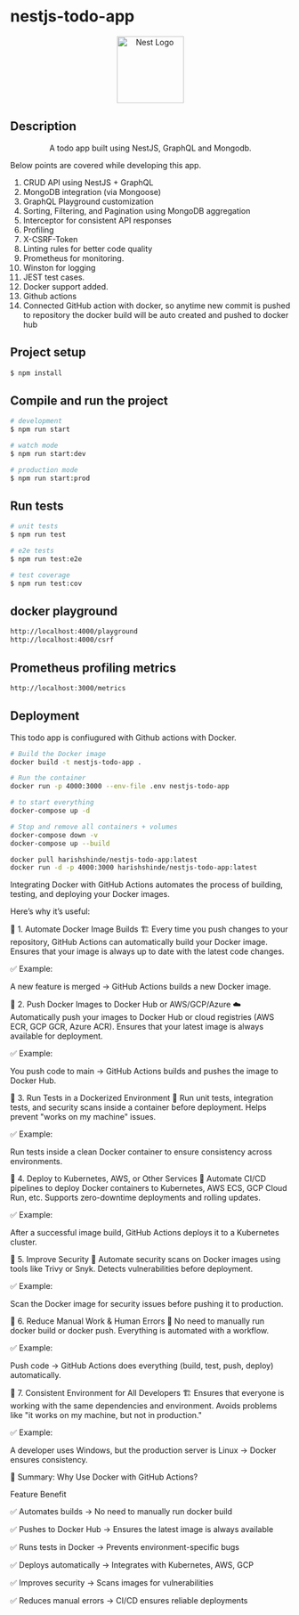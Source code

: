 # nestjs-todo-app

<p align="center">
  <a href="http://nestjs.com/" target="blank"><img src="https://nestjs.com/img/logo-small.svg" width="120" alt="Nest Logo" /></a>
</p>

[circleci-image]: https://img.shields.io/circleci/build/github/nestjs/nest/master?token=abc123def456
[circleci-url]: https://circleci.com/gh/nestjs/nest

## Description

<p align="center">A todo app built using NestJS, GraphQL and Mongodb.</p>

Below points are covered while developing this app.

1. CRUD API using NestJS + GraphQL
2. MongoDB integration (via Mongoose)
3. GraphQL Playground customization
4. Sorting, Filtering, and Pagination using MongoDB aggregation
5. Interceptor for consistent API responses
6. Profiling
7. X-CSRF-Token
8. Linting rules for better code quality
9. Prometheus for monitoring.
10. Winston for logging
11. JEST test cases.
12. Docker support added.
13. Github actions
14. Connected GitHub action with docker, so anytime new commit is pushed to repository the docker build will be auto created and pushed to docker hub


## Project setup

```bash
$ npm install
```

## Compile and run the project

```bash
# development
$ npm run start

# watch mode
$ npm run start:dev

# production mode
$ npm run start:prod
```

## Run tests

```bash
# unit tests
$ npm run test

# e2e tests
$ npm run test:e2e

# test coverage
$ npm run test:cov
```

## docker playground

```bash
http://localhost:4000/playground
http://localhost:4000/csrf
```

## Prometheus profiling metrics

```bash
http://localhost:3000/metrics
```

## Deployment

This todo app is confiugured with Github actions with Docker.

```bash
# Build the Docker image
docker build -t nestjs-todo-app .

# Run the container
docker run -p 4000:3000 --env-file .env nestjs-todo-app

# to start everything
docker-compose up -d

# Stop and remove all containers + volumes
docker-compose down -v  
docker-compose up --build

docker pull harishshinde/nestjs-todo-app:latest
docker run -d -p 4000:3000 harishshinde/nestjs-todo-app:latest
```


Integrating Docker with GitHub Actions automates the process of building, testing, and deploying your Docker images.

Here’s why it’s useful:

🔹 1. Automate Docker Image Builds 🏗️
Every time you push changes to your repository, GitHub Actions can automatically build your Docker image.
Ensures that your image is always up to date with the latest code changes.

✅ Example:

A new feature is merged → GitHub Actions builds a new Docker image.

🔹 2. Push Docker Images to Docker Hub or AWS/GCP/Azure ☁️
Automatically push your images to Docker Hub or cloud registries (AWS ECR, GCP GCR, Azure ACR).
Ensures that your latest image is always available for deployment.

✅ Example:

You push code to main → GitHub Actions builds and pushes the image to Docker Hub.

🔹 3. Run Tests in a Dockerized Environment 🧪
Run unit tests, integration tests, and security scans inside a container before deployment.
Helps prevent "works on my machine" issues.

✅ Example:

Run tests inside a clean Docker container to ensure consistency across environments.

🔹 4. Deploy to Kubernetes, AWS, or Other Services 🚀
Automate CI/CD pipelines to deploy Docker containers to Kubernetes, AWS ECS, GCP Cloud Run, etc.
Supports zero-downtime deployments and rolling updates.

✅ Example:

After a successful image build, GitHub Actions deploys it to a Kubernetes cluster.

🔹 5. Improve Security 🔐
Automate security scans on Docker images using tools like Trivy or Snyk.
Detects vulnerabilities before deployment.

✅ Example:

Scan the Docker image for security issues before pushing it to production.

🔹 6. Reduce Manual Work & Human Errors 🤖
No need to manually run docker build or docker push.
Everything is automated with a workflow.

✅ Example:

Push code → GitHub Actions does everything (build, test, push, deploy) automatically.

🔹 7. Consistent Environment for All Developers 🏗️
Ensures that everyone is working with the same dependencies and environment.
Avoids problems like "it works on my machine, but not in production."

✅ Example:

A developer uses Windows, but the production server is Linux → Docker ensures consistency.

🚀 Summary: Why Use Docker with GitHub Actions?

Feature	Benefit

✅ Automates builds ->	No need to manually run docker build

✅ Pushes to Docker Hub ->	Ensures the latest image is always available

✅ Runs tests in Docker	-> Prevents environment-specific bugs

✅ Deploys automatically ->	Integrates with Kubernetes, AWS, GCP

✅ Improves security	-> Scans images for vulnerabilities

✅ Reduces manual errors ->	CI/CD ensures reliable deployments

